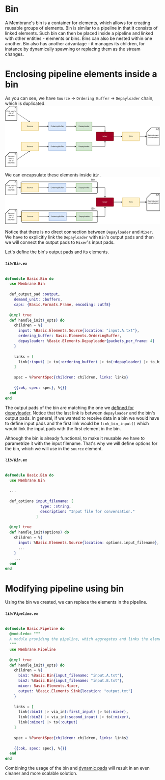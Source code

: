 # Bin

A Membrane's bin is a container for elements, which allows for creating reusable groups of elements.
Bin is similar to a pipeline in that it consists of linked elements. Such bin can then be placed inside a pipeline and linked with other entities - elements or bins. Bins can also be nested within one another.
Bin also has another advantage - it manages its children, for instance by dynamically spawning or replacing them as the stream changes.

# Enclosing pipeline elements inside a bin

As you can see, we have `Source` -> `Ordering Buffer` -> `Depayloader` chain, which is duplicated.
![Pipeline scheme](/basic_pipeline_extension/assets/images/basic_pipeline.png) <br>

We can encapsulate these elements inside `Bin`.
![Pipeline scheme using bin](/basic_pipeline_extension/assets/images/basic_pipeline_bin.png) <br>

Notice that there is no direct connection between `Depayloader` and `Mixer`. We have to explicitly link the `Depayloader` with `Bin`'s output pads and then we will connect the output pads to `Mixer`'s input pads. 

Let's define the bin's output pads and its elements.

###### **`lib/Bin.ex`**
```Elixir
defmodule Basic.Bin do
  use Membrane.Bin

  def_output_pad :output,
    demand_unit: :buffers,
    caps: {Basic.Formats.Frame, encoding: :utf8}

  @impl true
  def handle_init(_opts) do
    children = %{
      input: %Basic.Elements.Source{location: "input.A.txt"},
      ordering_buffer: Basic.Elements.OrderingBuffer,
      depayloader: %Basic.Elements.Depayloader{packets_per_frame: 4}
    }

    links = [
      link(:input) |> to(:ordering_buffer) |> to(:depayloader) |> to_bin_output(:output)
    ]

    spec = %ParentSpec{children: children, links: links}

    {{:ok, spec: spec}, %{}}
  end
end
```

The output pads of the bin are matching the one we [defined for depayloader](/basic_pipeline/08_Depayloader.md#libelementsdepayloaderex-2).
Notice that the last link is between `depayloader` and the bin's output pads. In general, if we wanted to receive data in a bin we would have to define input pads and the first link would be `link_bin_input()` which would link the input pads with the first element in the bin.

Although the bin is already functional, to make it reusable we have to parametrize it with the input filename. That's why we will define options for the bin, which we will use in the `source` element.

###### **`lib/Bin.ex`**
```Elixir
defmodule Basic.Bin do
  use Membrane.Bin

  ...

  def_options input_filename: [
                type: :string,
                description: "Input file for conversation."
              ]

  @impl true
  def handle_init(options) do
    children = %{
      input: %Basic.Elements.Source{location: options.input_filename},
      ...
    }
    ...
  end
end
```

# Modifying pipeline using bin

Using the bin we created, we can replace the elements in the pipeline.
###### **`lib/Pipeline.ex`**
```Elixir
defmodule Basic.Pipeline do
  @moduledoc """
  A module providing the pipeline, which aggregates and links the elements.
  """
  use Membrane.Pipeline

  @impl true
  def handle_init(_opts) do
    children = %{
      bin1: %Basic.Bin{input_filename: "input.A.txt"},
      bin2: %Basic.Bin{input_filename: "input.B.txt"},
      mixer: Basic.Elements.Mixer,
      output: %Basic.Elements.Sink{location: "output.txt"}
    }

    links = [
      link(:bin1) |> via_in(:first_input) |> to(:mixer),
      link(:bin2) |> via_in(:second_input) |> to(:mixer),
      link(:mixer) |> to(:output)
    ]

    spec = %ParentSpec{children: children, links: links}

    {{:ok, spec: spec}, %{}}
  end
end
```

Combining the usage of the bin and [dynamic pads](/basic_pipeline_extension/02_DynamicPads) will result in an even cleaner and more scalable solution.
